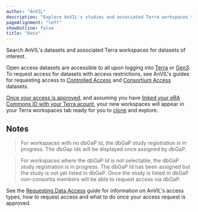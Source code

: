 ```yaml
---
author: "AnVIL"
description: "Explore AnVIL's studies and associated Terra workspaces to discover datasets of interest."
pageAlignment: "left"
showOutline: false
title: "Data"
---
```


Search AnVIL's datasets and associated Terra workspaces for datasets of interest.

Open access datasets are accessible to all upon logging into [Terra](https://anvil.terra.bio/#workspaces)  or [Gen3](https://gen3.theanvil.io). To request access for datasets with access restrictions, see AnVIL's guides for requesting access to [Controlled Access](/learn/accessing-data/requesting-data-access#accessing-controlled-access-data) and [Consortium Access](/learn/accessing-data/requesting-data-access#accessing-consortium-access-data) datasets.

[Once your access is approved](/learn/accessing-data/requesting-data-access#once-your-access-is-granted), and assuming you have [linked your eRA Commons ID with your Terra acount](https://support.terra.bio/hc/en-us/articles/360038086332-Linking-Terra-to-External-Servers), your new workspaces will appear in your Terra workspaces tab ready for you to [clone](https://support.terra.bio/hc/en-us/articles/360026130851-How-to-clone-a-workspace) and explore. 

<dashboard-anvil></dashboard-anvil>

## Notes

> For workspaces with no dbGaP Id, the dbGaP study registration is in progress. The dbGap Ids will be displayed once assigned by dbGaP. 

>For workspaces where the dbGaP Id is not selectable, the dbGaP study registration is in progress.  The dbGaP Id has been assigned but the study is not yet listed in dbGaP. Once the study is listed in dbGaP non-consortia members will be able to request access via dbGaP.

 See the [Requesting Data Access](/learn/accessing-data/requesting-data-access) guide for information on AnVIL's access types, how to request access and what to do once your access request is approved.
